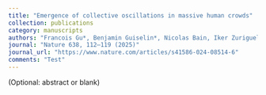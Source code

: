 ```yaml
---
title: "Emergence of collective oscillations in massive human crowds"
collection: publications
category: manuscripts
authors: "Francois Gu*, Benjamin Guiselin*, Nicolas Bain, Iker Zuriguel and Denis Bartolo."
journal: "Nature 638, 112–119 (2025)"
journal_url: "https://www.nature.com/articles/s41586-024-08514-6"
comments: "Test"
---
```

(Optional: abstract or blank)